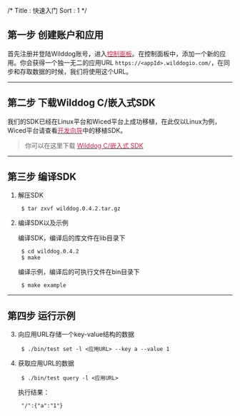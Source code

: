 /*
Title : 快速入门
Sort : 1
*/


## 第一步 创建账户和应用
首先注册并登陆Wilddog账号，进入[<font style="color:#c7254e">控制面板</font>](https://www.wilddog.com/dashboard)。在控制面板中，添加一个新的应用。你会获得一个独一无二的应用URL `https://<appId>.wilddogio.com/`，在同步和存取数据的时候，我们将使用这个URL。

----

## 第二步 下载Wilddog C/嵌入式SDK

我们的SDK已经在Linux平台和Wiced平台上成功移植，在此仅以Linux为例，Wiced平台请查看[<font style="color:#c7254e">开发向导</font>](https://z.wilddog.com/device/guide)中的移植SDK。


> 你可以在这里下载 [<font style="color:#c7254e">Wilddog C/嵌入式 SDK</font>](https://cdn.wilddog.com/c/client/0.4.1/wilddog.0.4.1.tar.gz)



----

## 第三步 编译SDK



1. 解压SDK
	
		$ tar zxvf wilddog.0.4.2.tar.gz

2. 编译SDK以及示例

	编译SDK，编译后的库文件在lib目录下

		$ cd wilddog.0.4.2
		$ make 

	编译示例，编译后的可执行文件在bin目录下

		$ make example

----

## 第四步 运行示例
3. 向应用URL存储一个key-value结构的数据

		$ ./bin/test set -l <应用URL> --key a --value 1 

4. 获取应用URL的数据

		$ ./bin/test query -l <应用URL>
		
	执行结果：
		
		"/":{"a":"1"}




